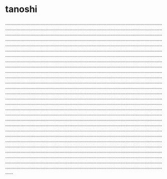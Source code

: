 # tanoshi

......................................................................................................................................................................................................................................................................................................................................................................................................................................................................................................................................................................................................................................................................................................................................................................................................................................................................................................................................................................................................................................................................................................................................................................................................................................................................................................................................................................................................................................................................................................................................................................................................................................................................................................................................................................................................................................................................................................................................................................................................................................................................................................................................................................................................................................................................................................................................................................................................................................................................................................................................................................................................................................................................................................................................................................................................................................................................................................................................................................................................................................................................................................................................................................................................................................................................................................................................................................................................................................................................................................................................................................................................................